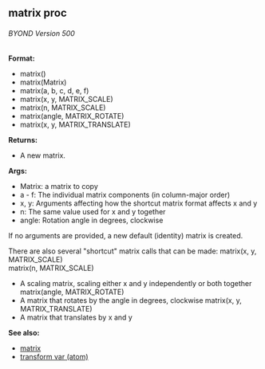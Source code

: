 ## matrix proc 
###### BYOND Version 500

**Format:**
+   matrix()
+   matrix(Matrix)
+   matrix(a, b, c, d, e, f)
+   matrix(x, y, MATRIX_SCALE)
+   matrix(n, MATRIX_SCALE)
+   matrix(angle, MATRIX_ROTATE)
+   matrix(x, y, MATRIX_TRANSLATE)
<!-- -->
**Returns:**
+   A new matrix.
<!-- -->
**Args:**
+   Matrix: a matrix to copy
+   a - f: The individual matrix components (in column-major order)
+   x, y: Arguments affecting how the shortcut matrix format affects x
    and y
+   n: The same value used for x and y together
+   angle: Rotation angle in degrees, clockwise


If no arguments are provided, a new default (identity) matrix
is created. 

There are also several \"shortcut\" matrix calls
that can be made:
matrix(x, y, MATRIX_SCALE)\
matrix(n, MATRIX_SCALE)
+   A scaling matrix, scaling either x and y independently or both
    together
matrix(angle, MATRIX_ROTATE)
+   A matrix that rotates by the angle in degrees, clockwise
matrix(x, y, MATRIX_TRANSLATE)
+   A matrix that translates by x and y

**See also:**
+   [matrix](/ref/matrix.md) 
+   [transform var (atom)](/ref/atom/var/transform.md) <!-- -->